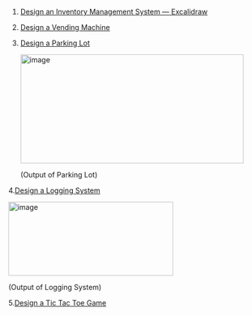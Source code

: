 1. [Design an Inventory Management System — Excalidraw](https://excalidraw.com/#json=l4LA0vi-82nDTWEpLSo4T,FjVG95x2Xek423svV8G7YQ)
2. [Design a Vending Machine](https://excalidraw.com/#json=Q0whxX985VuEvk5LTWzZm,PKCdcB55yympTLxL6MEWUA)
3. [Design a Parking Lot](https://excalidraw.com/#json=hOW-UiCwCOVWlA4sAB4UA,dDgW_AB3mqRFVZdNG4bLXg)
   
   <img width="440" height="215" alt="image" src="https://github.com/user-attachments/assets/3b15f3b3-e9e3-441a-b731-66eb111beeea" />
   
   (Output of Parking Lot)

4.[Design a Logging System](https://excalidraw.com/#json=90rXn8DHXvuEZs8kivfb2,aArISaY2uHRqmzUEYI6D0A)

<img width="325" height="146" alt="image" src="https://github.com/user-attachments/assets/32218998-d9e7-4068-a719-7020a5368b4e" />

(Output of Logging System)

5.[Design a Tic Tac Toe Game](https://excalidraw.com/#json=1_BFLVSKo8P3A_mJtOP1B,rtrzxOJb1qMEcgeNxHdH3g)











